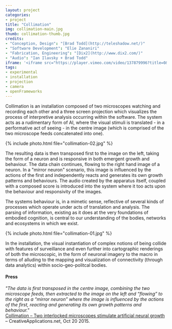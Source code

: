 ```yaml
---
layout: project
categories:
- project
title: "Collimation"
img: collimation-main.jpg
thumb: collimation-thumb.jpg
credits:
- "Conception, Design": "[Brad Todd](http://teleshadow.net/)"
- "Software Development": "Elie Zananiri"
- "Fabrication, Engineering": "[Dix2](http://www.dix2.com/)"
- "Audio": "Ian Ilavsky + Brad Todd"
iframe: '<iframe src="https://player.vimeo.com/video/137879996?title=0&byline=0&portrait=0" width="945" height="532" frameborder="0" webkitallowfullscreen mozallowfullscreen allowfullscreen></iframe>'
tags:
- experimental
- installation
- projection
- camera
- openFrameworks
---
```

Collimation is an installation composed of two microscopes watching and recording each other and a three screen projection which visualizes the process of interpretive analysis occurring within the software. The system acts as a rudimentary form of AI, where the visual stimuli is translated - in a performative act of seeing - in the centre image (which is comprised of the two microscope feeds concatenated into one).

{% include photo.html file="collimation-02.jpg" %}

The resulting data is then transposed first to the image on the left, taking the form of a neuron and is responsive in both emergent growth and behaviour. The data chain continues, flowing to the right hand image of a neuron. In a "mirror neuron" scenario, this image is influenced by the actions of the first and independently reacts and generates its own growth patterns and behaviours.
The audio created by the apparatus itself, coupled with a composed score is introduced into the system where it too acts upon the behaviour and responsivity of the images.

The systems behaviour is, in a mimetic sense, reflective of several kinds of processes which operate under acts of translation and analysis. The parsing of information, existing as it does at the very foundations of embodied cognition, is central to our understanding of the bodies, networks and ecosystems in which we exist.

{% include photo.html file="collimation-01.jpg" %}

In the installation, the visual instantiation of complex notions of being collide with features of surveillance and even further into cartographic renderings of both the microscopic, in the form of neuronal imagery to the macro in terms of alluding to the mapping and visualization of connectivity (through data analytics) within socio-geo-politcal bodies.

#### Press

_"The data is first transposed in the centre image, combining the two microscope feeds, then extracted to the image on the left and “flowing” to the right as a “mirror neuron” where the image is influenced by the actions of the first, reacting and generating its own growth patterns and behaviour."_  
[Collimation – Two interlocked microscopes stimulate artificial neural growth](http://www.creativeapplications.net/openframeworks/collimation-two-interlocked-microscopes-stimulate-artificial-neural-growth/) – CreativeApplications.net, Oct 20 2015.
